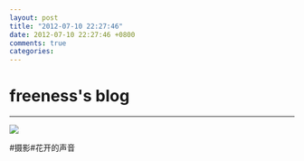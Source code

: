 ```yaml
---
layout: post
title: "2012-07-10 22:27:46"
date: 2012-07-10 22:27:46 +0800
comments: true
categories: 
---
```


# freeness's blog

----------

![](http://okqmqrbgo.bkt.clouddn.com/201207102227461.jpg)

>
\#摄影\#花开的声音